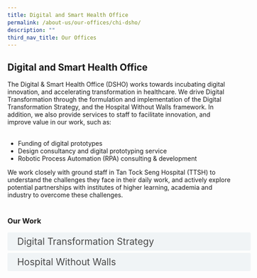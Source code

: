 ```yaml
---
title: Digital and Smart Health Office
permalink: /about-us/our-offices/chi-dsho/
description: ""
third_nav_title: Our Offices
---
```

<h2>Digital and Smart Health Office</h2>

The Digital &amp; Smart Health Office (DSHO) works towards incubating digital innovation, and accelerating transformation in healthcare.
We drive Digital Transformation through the formulation and implementation of the Digital Transformation Strategy, and the Hospital Without Walls framework. In addition, we also provide services to staff to facilitate innovation, and improve value in our work, such as:<br><br>
*	Funding of digital prototypes <br>
*	Design consultancy and digital prototyping service<br>
*	Robotic Process Automation (RPA) consulting &amp; development<br>

We work closely with ground staff in Tan Tock Seng Hospital (TTSH) to understand the challenges they face in their daily work, and actively explore potential partnerships with institutes of higher learning, academia and industry to overcome these challenges.<br><br>


<h3>Our Work</h3>

<style>
.button {
  background-color: white;
  cursor: pointer;
  padding: 5px;
  width: 100%;
  border: none;
  text-align: left;
  outline: none;
  font-size: 20px;
  transition: 0.4s;
}

.panel {
  padding: 0 18px;
  display: none;
  background-color: white;
  overflow: hidden;
}


.active,
.button:hover {
  background-color: white;
}

input {
  display: none;
}

label {
  position: relative;
  display: block;
  padding: 8px 22px;
  margin: 0 0 5px 0;
  cursor: pointer;
  background: #F0F4F6;
  border-radius: 3px;
  width: 100%;
  color: #484848;
  transition: height 0.4s;
  font-size: 1.5em;
}

label:hover {
  background: #BD2D37;
  color: #FFF;
}

.accordion-content {
  padding: 10px 0px 30px 30px;
  margin: 0 0 1px 0;
  border-radius: 3px;
	font-size: 1.25em;
	line-height: 2.2rem;
}

input + label::before {
  content: url("https://d33wubrfki0l68.cloudfront.net/2726d99e678e7823e23532634fdd6e83dfe96a99/c39dd/images/chevron-down.svg");
  font-weight: 400;
  font-size: 1.25em;
  line-height: 1.1rem;
  padding: 0;
  position: absolute;
  right: 0.5rem;
  top: 50%;
  transform: translateY(-50%);
  transition: transform 0.4s ease-in-out;
}

input:checked + label::before {
  content: url("https://d33wubrfki0l68.cloudfront.net/7468164d2fc2ad4fdea648e6cf2de622c2f70892/1819b/images/chevron-up.svg");
  transform: translateY(-50%) rotateZ(180deg);
}

input + label + .accordion-content {
  display: none;
}

input:checked + label + .accordion-content {
  display: block;
}

th, td {
  border-style: hidden;
}
</style>
<!-- End of accordion -->

<div class="container">

<div>
	<input id="title1" type="checkbox"><label for="title1">Digital Transformation Strategy  </label>
	<div class="accordion-content">
	<div class="para">
<img style="width:100%" alt="1" src="/images/slide2.PNG">

		
With guidance from the Digital Transformation Council, DSHO formulated the “Digital Transformation Strategy” which is the strategic mandate for all of TTSH’s digital transformation efforts. Founded on the Innovation Cycle, the strategy comprises of three thrusts: <br><br>

•<u>Digital Culture</u> aims to cultivate digitally ready and savvy people<br>
•	<u>Digital Data</u> aims to develop the data strategy for TTSH<br>
•	<u>Digital Experience</u> enables digital transformation change<br><br>

The strategy will contribute to achieving the TTSH and Central Health 2030 missions of Academic Health Excellence, be an enabler of Population Health Excellence and also allow Tertiary care excellence through the realisation of the “Hospital without Walls”.


</div>
	</div>
	<input id="title2" type="checkbox"><label for="title2">Hospital Without Walls </label>
	<div class="accordion-content">
	<div class="para">
		<img style="width:100%" alt="1" src="/images/slide1.PNG">
		Hospital without Walls is a framework conceptualised in 2020, to drive digital transformation in TTSH. It leverages on digitalisation to transform and deliver care anytime, anywhere, where care follows the patient. <br><br>
The framework encompasses a matrix of Strategic Innovation Programmes (SIP), and Digital Innovation Technologies (DIT), which are instrumental to effect end-to-end transformation in care delivery and user experience. <br><br>

DITs are technology-driven communities of practice with dedicated innovation funding and expertise support. The digital tech areas we deep dive in include (and not limited to) Artificial Intelligence &amp; Data Analytics, Telehealth, MedTech &amp; Robotics, Ops Tech &amp; Robotics, Digital Services, Extended Reality. <br><br>

SIPs serve to integrate multiple innovation projects into a coherent development roadmap towards a strategic goal. SIPs adopt the Innovation Cycle to redesign care, stack up technologies and redesign jobs. This process ensures that technologies support new care models and empowers a digitally-ready workforce. We work with project teams to deliver care without walls in the thematic areas of Ward without Walls, Clinic without Walls, Every Moment a Rehab Moment, Pharmacy without Walls, Knowledge without Walls, Digital Workplace. 

</div>
	</div>

</div></div>
